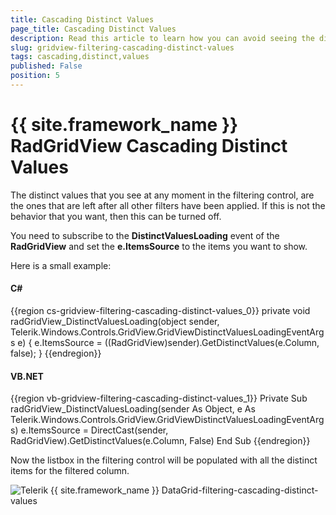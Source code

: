 ```yaml
---
title: Cascading Distinct Values
page_title: Cascading Distinct Values
description: Read this article to learn how you can avoid seeing the distinct values that are left after all other filters have been applied in RadGridView - Telerik's {{ site.framework_name }} DataGrid. 
slug: gridview-filtering-cascading-distinct-values
tags: cascading,distinct,values
published: False
position: 5
---
```


# {{ site.framework_name }} RadGridView Cascading Distinct Values

The distinct values that you see at any moment in the filtering control, are the ones that are left after all other filters have been applied. If this is not the behavior that you want, then this can be turned off.
        

You need to subscribe to the __DistinctValuesLoading__ event of the __RadGridView__ and set the __e.ItemsSource__ to the items you want to show.
        
Here is a small example:

#### __C#__

{{region cs-gridview-filtering-cascading-distinct-values_0}}
	private void radGridView_DistinctValuesLoading(object sender, Telerik.Windows.Controls.GridView.GridViewDistinctValuesLoadingEventArgs e)
	{
	    e.ItemsSource = ((RadGridView)sender).GetDistinctValues(e.Column, false);
	}
{{endregion}}

#### __VB.NET__

{{region vb-gridview-filtering-cascading-distinct-values_1}}
	Private Sub radGridView_DistinctValuesLoading(sender As Object, e As Telerik.Windows.Controls.GridView.GridViewDistinctValuesLoadingEventArgs)
	    e.ItemsSource = DirectCast(sender, RadGridView).GetDistinctValues(e.Column, False)
	End Sub
{{endregion}}

Now the listbox in the filtering control will be populated with all the distinct items for the filtered column. 

![Telerik {{ site.framework_name }} DataGrid-filtering-cascading-distinct-values](images/gridview-filtering-cascading-distinct-values.png)



